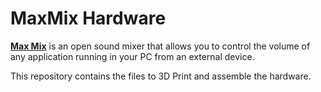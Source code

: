 # MaxMix Hardware

**[Max Mix](https://rubenhenares.github.io/maxmix)** is an open sound mixer that allows you to control the volume of any application running in your PC from an external device.  

This repository contains the files to 3D Print and assemble the hardware.